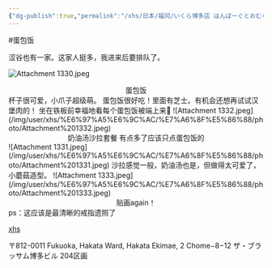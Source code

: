 ```yaml
---
{"dg-publish":true,"permalink":"/xhs/日本/福冈/いくら博多店 はんばーぐとおむらいすのお店/","tags":["rednote","福冈"],"created":"2025-03-20T23:35:45.635+08:00","updated":"2025-03-25T01:15:30.403+08:00"}
---
```


#蛋包饭

涩谷也有一家。这家人挺多，我进来后要排队了。

![Attachment 1330.jpeg](/img/user/xhs/%E6%97%A5%E6%9C%AC/%E7%A6%8F%E5%86%88/photo/Attachment%201330.jpeg)
<center>蛋包饭</center>
杯子很可爱，小爪子超级萌。
蛋包饭很好吃！里面有芝士。有机会还想再试试汉堡肉的！
坐在铁板前幸福地看每个蛋包饭被端上来🥺
![Attachment 1332.jpeg](/img/user/xhs/%E6%97%A5%E6%9C%AC/%E7%A6%8F%E5%86%88/photo/Attachment%201332.jpeg)
<center>奶油汤沙拉套餐 有点多了应该只点蛋包饭的</center>
![Attachment 1331.jpeg](/img/user/xhs/%E6%97%A5%E6%9C%AC/%E7%A6%8F%E5%86%88/photo/Attachment%201331.jpeg)
沙拉感觉一般，奶油汤也是，但做得太可爱了，小蘑菇造型。
![Attachment 1333.jpeg](/img/user/xhs/%E6%97%A5%E6%9C%AC/%E7%A6%8F%E5%86%88/photo/Attachment%201333.jpeg)
<center>贴画again！</center>
ps：这应该是最清晰的戒指遗照了

[xhs](https://www.xiaohongshu.com/explore/672a560a000000003c01fc83?xsec_token=ABD3ui-4sBoQI1Ae4AKTfOp3Cvxu59uiEWh6NHdYJel-c=&xsec_source=pc_user)

〒812-0011 Fukuoka, Hakata Ward, Hakata Ekimae, 2 Chome−8−12 ザ・ブラッサム博多ビル 204区画